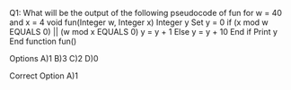 Q1: What will be the output of the following pseudocode of fun for w = 40 and x = 4 void fun(Integer w, Integer x) Integer y Set y = 0 if (x mod w EQUALS 0) || (w mod x EQUALS 0) y = y + 1 Else y = y + 10 End if Print y End function fun()

Options A)1 B)3 C)2 D)0

Correct Option A)1
